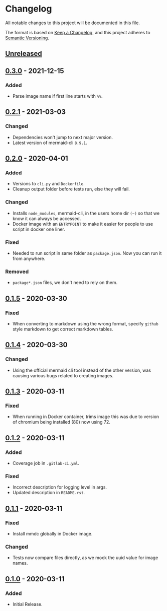 # Changelog

All notable changes to this project will be documented in this file.

The format is based on [Keep a Changelog](https://keepachangelog.com/en/1.0.0/),
and this project adheres to [Semantic Versioning](https://semver.org/spec/v2.0.0.html).

## [Unreleased]

## [0.3.0] - 2021-12-15
### Added
- Parse image name if first line starts with `%%`.

## [0.2.1] - 2021-03-03
### Changed
- Dependencies won't jump to next major version.
- Latest version of mermaid-cli `8.9.1`.

## [0.2.0] - 2020-04-01
### Added
- Versions to `cli.py` and `Dockerfile`.
- Cleanup output folder before tests run, else they will fail.

### Changed
- Installs `node_modules`, mermaid-cli, in the users home dir `(~)` so that we know it can always be accessed.
- Docker image with an `ENTRYPOINT` to make it easier for people to use script in docker one liner.

### Fixed
- Needed to run script in same folder as `package.json`. Now you can run it from anywhere.

### Removed
- `package*.json` files, we don't need to rely on them.

## [0.1.5] - 2020-03-30
### Fixed
- When converting to markdown using the wrong format, specify `github` style markdown to get correct markdown tables.

## [0.1.4] - 2020-03-30
### Changed
- Using the official mermaid cli tool instead of the other version, was causing various bugs related to creating images.

## [0.1.3] - 2020-03-11
### Fixed
- When running in Docker container, trims image this was due to version of chromium being installed (80) now using 72.

## [0.1.2] - 2020-03-11
### Added
- Coverage job in `.gitlab-ci.yml`.

### Fixed
- Incorrect description for logging level in args.
- Updated description in `README.rst`.

## [0.1.1] - 2020-03-11
### Fixed
- Install mmdc globally in Docker image. 

### Changed
- Tests now compare files directly, as we mock the uuid value for image names.

## [0.1.0] - 2020-03-11
### Added
- Initial Release.

[Unreleased]: https://gitlab.com/hmajid2301/markdown-mermaid-to-images/-/compare/release%2F0.3.0...master
[0.3.0]: https://gitlab.com/hmajid2301/markdown-mermaid-to-images/-/compare/release%2F0.3.0...0.2.1
[0.2.1]: https://gitlab.com/hmajid2301/markdown-mermaid-to-images/-/compare/release%2F0.2.1...0.2.0
[0.2.0]: https://gitlab.com/hmajid2301/markdown-mermaid-to-images/-/compare/release%2F0.2.0...0.1.5
[0.1.5]: https://gitlab.com/hmajid2301/markdown-mermaid-to-images/-/compare/release%2F0.1.5...0.1.4
[0.1.4]: https://gitlab.com/hmajid2301/markdown-mermaid-to-images/-/compare/release%2F0.1.4...0.1.3
[0.1.3]: https://gitlab.com/hmajid2301/markdown-mermaid-to-images/-/compare/release%2F0.1.2...0.1.3
[0.1.2]: https://gitlab.com/hmajid2301/markdown-mermaid-to-images/-/compare/release%2F0.1.1...0.1.2
[0.1.1]: https://gitlab.com/hmajid2301/markdown-mermaid-to-images/-/compare/release%2F0.1.0...0.1.1
[0.1.0]: https://gitlab.com/hmajid2301/markdown-mermaid-to-images/-/tags/release%2F0.1.0